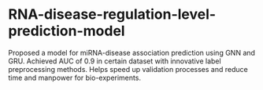 # RNA-disease-regulation-level-prediction-model
Proposed a model for miRNA-disease association prediction using GNN and GRU. Achieved AUC of 0.9 in certain dataset with innovative label preprocessing methods. Helps speed up validation processes and reduce time and manpower for bio-experiments.
